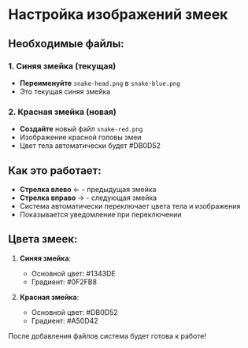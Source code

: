 # Настройка изображений змеек

## Необходимые файлы:

### 1. Синяя змейка (текущая)
- **Переименуйте** `snake-head.png` в `snake-blue.png`
- Это текущая синяя змейка

### 2. Красная змейка (новая)
- **Создайте** новый файл `snake-red.png`
- Изображение красной головы змеи
- Цвет тела автоматически будет #DB0D52

## Как это работает:

- **Стрелка влево** ← - предыдущая змейка
- **Стрелка вправо** → - следующая змейка
- Система автоматически переключает цвета тела и изображения
- Показывается уведомление при переключении

## Цвета змеек:

1. **Синяя змейка**:
   - Основной цвет: #1343DE
   - Градиент: #0F2FB8

2. **Красная змейка**:
   - Основной цвет: #DB0D52
   - Градиент: #A50D42

После добавления файлов система будет готова к работе!
